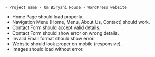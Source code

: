     - Project name - Om Biryani House - WordPress website 
 
 - Home Page should load properly.
 - Navigation Menu (Home, Menu, About Us, Contact) should work.
 - Contact Form should accept valid details.
 - Contact Form should show error on wrong details.
 - Invalid Email format should show error.
 - Website should look proper on mobile (responsive).
 - Images should load without error.
